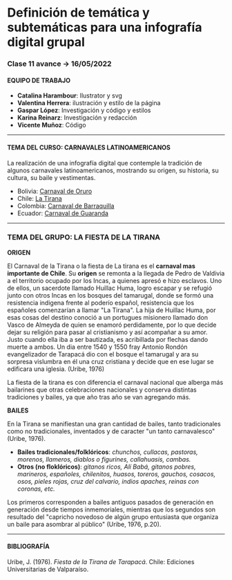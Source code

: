 # Definición de temática y subtemáticas para una infografía digital grupal

###  Clase 11 avance → 16/05/2022

#### EQUIPO DE TRABAJO
- **Catalina Harambour**: Ilustrator y svg
- **Valentina Herrera**: ilustración y estilo de la página
- **Gaspar López**: Investigación y código y estilos
- **Karina Reinarz**: Investigación y redacción
- **Vicente Muñoz**: Código

- - - - - - - -

#### TEMA DEL CURSO: CARNAVALES LATINOAMERICANOS
La realización de  una infografía digital que contemple la tradición de algunos carnavales latinoamericanos, mostrando su origen, su historia, su cultura, su baile y vestimentas.

- Bolivia: [Carnaval de Oruro](https://github.com/orurocarnaval/avance#readme)
- Chile: [La Tirana](https://github.com/carnaval-la-tirana/avance#readme)
- Colombia: [Carnaval de Barraquilla](https://github.com/carnavaldebarranquilla/avance#readme)
- Ecuador: [Carnaval de Guaranda](https://github.com/carnaval-de-guaranda/avance#readme)

- - - - - - - -

### TEMA DEL GRUPO: LA FIESTA DE LA TIRANA

**ORIGEN**

El Carnaval de la Tirana o la fiesta de La tirana es el **carnaval mas importante de Chile**. Su **origen** se remonta a la llegada de Pedro de Valdivia a el territorio ocupado por los Incas, a quienes apresó e hizo esclavos. Uno de ellos, un sacerdote llamado Huillac Huma, logro escapar y se refugió junto con otros Incas en los bosques del tamarugal, donde se formó una resistencia indigena frente al poderío español, resistencia que los españoles comenzarían a llamar "La Tirana". La hija de Huillac Huma, por esas cosas del destino conoció a un portugues misionero llamado don Vasco de Almeyda de quien se enamoró perdidamente, por lo que decide dejar su religión para pasar al cristianismo y así acompañar a su amor. Justo cuando ella iba a ser bautizada, es acribillada por flechas dando muerte a ambos. Un dia entre 1540 y 1550 fray Antonio Rondón evangelizador de Tarapacá  dio con el bosque el tamarugal y ara su sorpresa vislumbra en él una cruz cristiana y decide que en ese lugar se edificara una iglesia. (Uribe, 1976)

La fiesta de la tirana es con diferencia el carnaval nacional que alberga más bailarines que otras celebraciones nacionales y conserva distintas tradiciones y bailes, ya que año tras año se van agregando más.  

**BAILES**

En la Tirana se manifiestan una gran cantidad de bailes, tanto tradicionales como no tradicionales, inventados y de caracter "un tanto carnavalesco" (Uribe, 1976).
- **Bailes tradicionales/folklóricos**: *chunchos, cullacas, pastoras, morenos, llameros, diablos o figurines, callahuasis, cambas.*
- **Otros (no floklóricos)**: *gitanos ricos, Alí Babá, gitanos pobres, marineros, españoles, chilenitos, huasos, toreros, gauchos, cosacos, osos, pieles rojas, cruz del calvario, indios apaches, reinas con coronas, etc.*

Los primeros corresponden a bailes antiguos pasados de generación en generación desde tiempos inmemoriales, mientras que los segundos son resultado del "capricho novedoso de algún grupo entusiasta que organiza un baile para asombrar al público" (Uribe, 1976, p.20).

- - - - - - - -

#### BIBLIOGRAFÍA

Uribe, J. (1976). *Fiesta de la Tirana de Tarapacá*. Chile: Ediciones Universitarias de Valparaíso.
